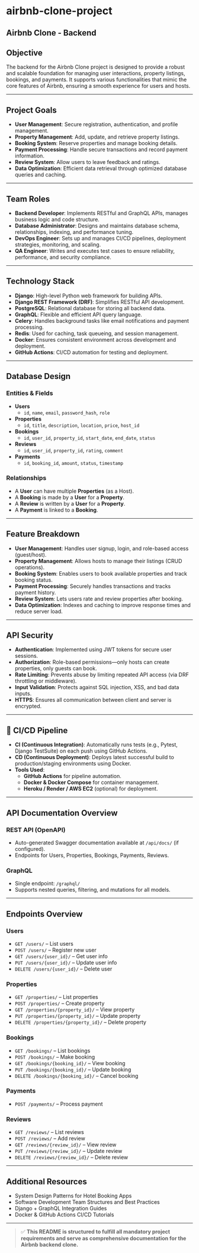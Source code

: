 # airbnb-clone-project

## Airbnb Clone - Backend

##  Objective

The backend for the Airbnb Clone project is designed to provide a robust and scalable foundation for managing user interactions, property listings, bookings, and payments. It supports various functionalities that mimic the core features of Airbnb, ensuring a smooth experience for users and hosts.

---

##  Project Goals

- **User Management**: Secure registration, authentication, and profile management.
- **Property Management**: Add, update, and retrieve property listings.
- **Booking System**: Reserve properties and manage booking details.
- **Payment Processing**: Handle secure transactions and record payment information.
- **Review System**: Allow users to leave feedback and ratings.
- **Data Optimization**: Efficient data retrieval through optimized database queries and caching.

---

##  Team Roles

- **Backend Developer**: Implements RESTful and GraphQL APIs, manages business logic and code structure.
- **Database Administrator**: Designs and maintains database schema, relationships, indexing, and performance tuning.
- **DevOps Engineer**: Sets up and manages CI/CD pipelines, deployment strategies, monitoring, and scaling.
- **QA Engineer**: Writes and executes test cases to ensure reliability, performance, and security compliance.

---

##  Technology Stack

- **Django**: High-level Python web framework for building APIs.
- **Django REST Framework (DRF)**: Simplifies RESTful API development.
- **PostgreSQL**: Relational database for storing all backend data.
- **GraphQL**: Flexible and efficient API query language.
- **Celery**: Handles background tasks like email notifications and payment processing.
- **Redis**: Used for caching, task queueing, and session management.
- **Docker**: Ensures consistent environment across development and deployment.
- **GitHub Actions**: CI/CD automation for testing and deployment.

---

##  Database Design

### Entities & Fields

- **Users**
  - `id`, `name`, `email`, `password_hash`, `role`
- **Properties**
  - `id`, `title`, `description`, `location`, `price`, `host_id`
- **Bookings**
  - `id`, `user_id`, `property_id`, `start_date`, `end_date`, `status`
- **Reviews**
  - `id`, `user_id`, `property_id`, `rating`, `comment`
- **Payments**
  - `id`, `booking_id`, `amount`, `status`, `timestamp`

### Relationships

- A **User** can have multiple **Properties** (as a Host).
- A **Booking** is made by a **User** for a **Property**.
- A **Review** is written by a **User** for a **Property**.
- A **Payment** is linked to a **Booking**.

---

##  Feature Breakdown

- **User Management**: Handles user signup, login, and role-based access (guest/host).
- **Property Management**: Allows hosts to manage their listings (CRUD operations).
- **Booking System**: Enables users to book available properties and track booking status.
- **Payment Processing**: Securely handles transactions and tracks payment history.
- **Review System**: Lets users rate and review properties after booking.
- **Data Optimization**: Indexes and caching to improve response times and reduce server load.

---

##  API Security

- **Authentication**: Implemented using JWT tokens for secure user sessions.
- **Authorization**: Role-based permissions—only hosts can create properties, only guests can book.
- **Rate Limiting**: Prevents abuse by limiting repeated API access (via DRF throttling or middleware).
- **Input Validation**: Protects against SQL injection, XSS, and bad data inputs.
- **HTTPS**: Ensures all communication between client and server is encrypted.

---

## 🔁 CI/CD Pipeline

- **CI (Continuous Integration)**: Automatically runs tests (e.g., Pytest, Django TestSuite) on each push using GitHub Actions.
- **CD (Continuous Deployment)**: Deploys latest successful build to production/staging environments using Docker.
- **Tools Used**:
  - **GitHub Actions** for pipeline automation.
  - **Docker & Docker Compose** for container management.
  - **Heroku / Render / AWS EC2** (optional) for deployment.

---

##  API Documentation Overview

### REST API (OpenAPI)

- Auto-generated Swagger documentation available at `/api/docs/` (if configured).
- Endpoints for Users, Properties, Bookings, Payments, Reviews.

### GraphQL

- Single endpoint: `/graphql/`
- Supports nested queries, filtering, and mutations for all models.

---

##  Endpoints Overview

### Users

- `GET /users/` – List users  
- `POST /users/` – Register new user  
- `GET /users/{user_id}/` – Get user info  
- `PUT /users/{user_id}/` – Update user info  
- `DELETE /users/{user_id}/` – Delete user  

### Properties

- `GET /properties/` – List properties  
- `POST /properties/` – Create property  
- `GET /properties/{property_id}/` – View property  
- `PUT /properties/{property_id}/` – Update property  
- `DELETE /properties/{property_id}/` – Delete property  

### Bookings

- `GET /bookings/` – List bookings  
- `POST /bookings/` – Make booking  
- `GET /bookings/{booking_id}/` – View booking  
- `PUT /bookings/{booking_id}/` – Update booking  
- `DELETE /bookings/{booking_id}/` – Cancel booking  

### Payments

- `POST /payments/` – Process payment  

### Reviews

- `GET /reviews/` – List reviews  
- `POST /reviews/` – Add review  
- `GET /reviews/{review_id}/` – View review  
- `PUT /reviews/{review_id}/` – Update review  
- `DELETE /reviews/{review_id}/` – Delete review  

---

##  Additional Resources

- System Design Patterns for Hotel Booking Apps  
- Software Development Team Structures and Best Practices  
- Django + GraphQL Integration Guides  
- Docker & GitHub Actions CI/CD Tutorials  

---

> ✅ **This README is structured to fulfill all mandatory project requirements and serve as comprehensive documentation for the Airbnb backend clone.**

